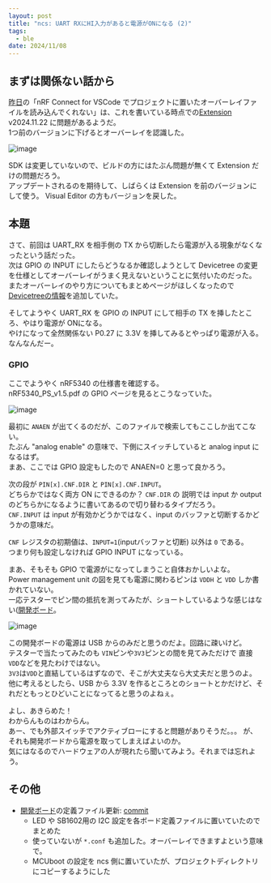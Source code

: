 ```yaml
---
layout: post
title: "ncs: UART RXにHI入力があると電源がONになる (2)"
tags:
  - ble
date: 2024/11/08
---
```


## まずは関係ない話から

[昨日](20241107-ncs.md)の「nRF Connect for VSCode でプロジェクトに置いたオーバーレイファイルを読み込んでくれない」は、これを書いている時点での[Extension](https://marketplace.visualstudio.com/items?itemName=nordic-semiconductor.nrf-connect) v2024.11.22 に問題があるようだ。  
1つ前のバージョンに下げるとオーバーレイを認識した。

![image](20241108a-1.png)

SDK は変更していないので、ビルドの方にはたぶん問題が無くて Extension だけの問題だろう。  
アップデートされるのを期待して、しばらくは Extension を前のバージョンにして使う。
Visual Editor の方もバージョンを戻した。

## 本題

さて、前回は UART_RX を相手側の TX から切断したら電源が入る現象がなくなったという話だった。  
次は GPIO の INPUT にしたらどうなるか確認しようとして Devicetree の変更を仕様としてオーバーレイがうまく見えないということに気付いたのだった。  
またオーバーレイのやり方についてもまとめページがほしくなったので[Devicetreeの情報](/nrf/devicetree/index.html)を追加していた。

そしてようやく UART_RX を GPIO の INPUT にして相手の TX を挿したところ、やはり電源が ONになる。  
やけになって全然関係ない P0.27 に 3.3V を挿してみるとやっぱり電源が入る。  
なんなんだー。

### GPIO

ここでようやく nRF5340 の仕様書を確認する。  
nRF5340_PS_v1.5.pdf の GPIO ページを見るとこうなっていた。

![image](20241108a-2.png)

最初に `ANAEN` が出てくるのだが、このファイルで検索してもここしか出てこない。  
たぶん "analog enable" の意味で、下側にスイッチしていると analog input になるはず。  
まあ、ここでは GPIO 設定もしたので ANAEN=0 と思って良かろう。

次の段が `PIN[x].CNF.DIR` と `PIN[x].CNF.INPUT`。  
どちらかではなく両方 ON にできるのか？ 
`CNF.DIR` の 説明では input か output のどちらかになるように書いてあるので切り替わるタイプだろう。  
`CNF.INPUT` は input が有効かどうかではなく、input のバッファと切断するかどうかの意味だ。

`CNF` レジスタの初期値は、`INPUT=1`(inputバッファと切断) 以外は `0` である。  
つまり何も設定しなければ GPIO INPUT になっている。

まあ、そもそも GPIO で電源がになってしまうこと自体おかしいよな。  
Power management unit の図を見ても電源に関わるピンは `VDDH` と `VDD` しか書かれていない。  
一応テスターでピン間の抵抗を測ってみたが、ショートしているような感じはない([開発ボード](https://www.switch-science.com/products/8658?_pos=3&_sid=0c8c07a88&_ss=r)。

![image](20241108a-3.png)

この開発ボードの電源は USB からのみだと思うのだよ。回路に疎いけど。  
テスターで当たってみたのも `VIN`ピンや`3V3`ピンとの間を見てみただけで 直接`VDD`などを見たわけではない。  
`3V3`は`VDD`と直結しているはずなので、そこが大丈夫なら大丈夫だと思うのよ。  
他に考えるとしたら、USB から 3.3V を作るところとのショートとかだけど、それだともっとひどいことになってると思うのよねぇ。

よし、あきらめた！  
わからんものはわからん。  
あー、でも外部スイッチでアクティブローにすると問題がありそうだ。。。
が、それも開発ボードから電源を取ってしまえばよいのか。  
気にはなるのでハードウェアの人が現れたら聞いてみよう。それまでは忘れよう。

## その他

* [開発ボード](https://www.switch-science.com/products/8658?_pos=3&_sid=0c8c07a88&_ss=r)の定義ファイル更新: [commit](https://github.com/hirokuma/ncs-custom-board/tree/675d58b39713c4104bc03d3cc9c16bc1a97b7f83)
  * LED や SB1602用の I2C 設定を各ボード定義ファイルに置いていたのでまとめた
  * 使っていないが `*.conf` も追加した。オーバーレイできますよという意味で。
  * MCUboot の設定を ncs 側に置いていたが、プロジェクトディレクトリにコピーするようにした
